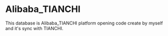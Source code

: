 # Alibaba_TIANCHI
This database is Alibaba_TIANCHI platform opening code create by myself and it's sync with TIANCHI.
